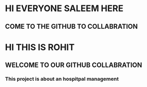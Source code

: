 # HI EVERYONE SALEEM HERE
## COME TO THE GITHUB TO COLLABRATION 
# HI THIS IS ROHIT 
## WELCOME TO OUR GITHUB COLLABRATION
### This project is about an hospitpal management
